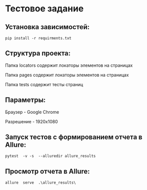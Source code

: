 # Тестовое задание

## Установка зависимостей:

`pip install -r requirments.txt`

## Структура проекта:
Папка locators содержит локаторы элементов на страницах

Папка pages содержит локаторы элементов на страницах

Папка tests содержит тесты страниц

## Параметры:

Браузер - Google Chrome

Разрешение - 1920х1080

## Запуск тестов с формированием отчета в Allure:
`pytest  -v -s  --alluredir allure_results`

## Просмотр отчета в Allure:

`allure  serve  .\allure_results\`
